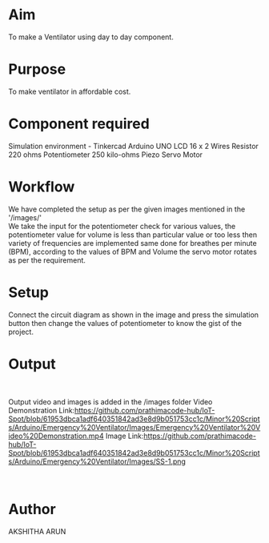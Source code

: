 # Aim
To make a Ventilator using day to day component.
<br>

# Purpose
To make ventilator in affordable cost.
<br>

# Component required
Simulation environment - Tinkercad
Arduino UNO
LCD 16 x 2 
Wires
Resistor 220 ohms 
Potentiometer 250 kilo-ohms
Piezo
Servo Motor
<br>


# Workflow
We have completed the setup as per the given images mentioned in the '/images/'<br>
We take the input for the potentiometer check for various values, the potentiometer value for volume is less than particular value or too less then variety of frequencies are implemented same done for breathes per minute (BPM), according to the values of BPM and Volume the servo motor rotates as per the requirement.
<br>

# Setup 
Connect the circuit diagram as shown in the image and press the simulation button then change the values of potentiometer to know the gist of the project.

# Output


<br>

Output video and images is added in the /images folder
Video Demonstration Link:https://github.com/prathimacode-hub/IoT-Spot/blob/61953dbca1adf640351842ad3e8d9b051753cc1c/Minor%20Scripts/Arduino/Emergency%20Ventilator/Images/Emergency%20Ventilator%20Video%20Demonstration.mp4
Image Link:https://github.com/prathimacode-hub/IoT-Spot/blob/61953dbca1adf640351842ad3e8d9b051753cc1c/Minor%20Scripts/Arduino/Emergency%20Ventilator/Images/SS-1.png

<br>

# Author
AKSHITHA ARUN

